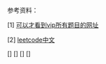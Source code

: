 







参考资料：

[1] [可以才看到vip所有题目的网址](http://206.81.6.248:12306/leetcode/algorithm)

[2] [leetcode中文](https://leetcode-cn.com/problemset/all/)

[] []()
[] []()
[] []()
[] []()